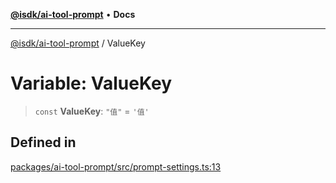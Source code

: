 [**@isdk/ai-tool-prompt**](../README.md) • **Docs**

***

[@isdk/ai-tool-prompt](../globals.md) / ValueKey

# Variable: ValueKey

> `const` **ValueKey**: `"值"` = `'值'`

## Defined in

[packages/ai-tool-prompt/src/prompt-settings.ts:13](https://github.com/isdk/ai-tool-prompt.js/blob/cf3fc2758759b055a3b34708f92339dcf4ac415b/src/prompt-settings.ts#L13)
